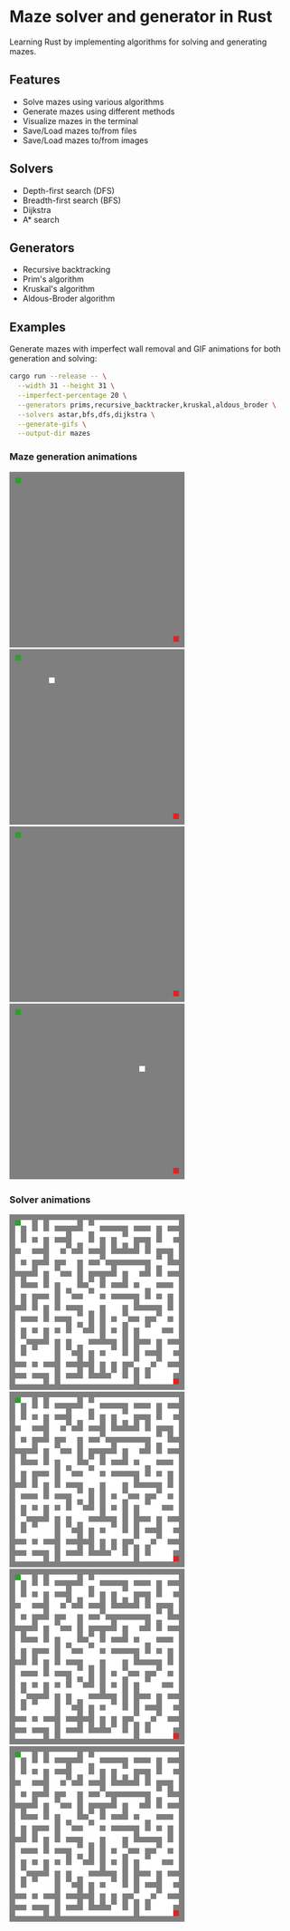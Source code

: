# Maze solver and generator in Rust

Learning Rust by implementing algorithms for solving and generating mazes.

## Features
- Solve mazes using various algorithms
- Generate mazes using different methods
- Visualize mazes in the terminal
- Save/Load mazes to/from files
- Save/Load mazes to/from images

## Solvers
- Depth-first search (DFS)
- Breadth-first search (BFS)
- Dijkstra
- A* search

## Generators
- Recursive backtracking
- Prim's algorithm
- Kruskal's algorithm
- Aldous-Broder algorithm

## Examples

Generate mazes with imperfect wall removal and GIF animations for both generation and solving:
```bash
cargo run --release -- \
  --width 31 --height 31 \
  --imperfect-percentage 20 \
  --generators prims,recursive_backtracker,kruskal,aldous_broder \
  --solvers astar,bfs,dfs,dijkstra \
  --generate-gifs \
  --output-dir mazes
```
### Maze generation animations
![Recursive backtracker](images/maze_recursive_backtracker.gif)
![Prim's algorithm](images/maze_prims.gif)
![Kruskal's algorithm](images/maze_kruskal.gif)
![Aldous-Broder algorithm](images/maze_aldous_broder.gif)

### Solver animations
![A* search](images/maze_astar.gif)
![Breadth-first search (BFS)](images/maze_bfs.gif)
![Depth-first search (DFS)](images/maze_dfs.gif)
![Dijkstra](images/maze_dijkstra.gif)
